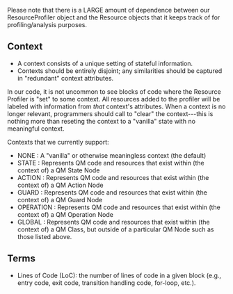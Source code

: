 Please note that there is a LARGE amount of dependence between our ResourceProfiler object and the Resource objects that it keeps track of for profiling/analysis purposes. 

Context
-------
- A context consists of a unique setting of stateful information. 
- Contexts should be entirely disjoint; any similarities should be captured in "redundant" context attributes. 

In our code, it is not uncommon to see blocks of code where the Resource Profiler is "set" to some context. 
All resources added to the profiler will be labeled with information from *that* context's attributes. When 
a context is no longer relevant, programmers should call to "clear" the context---this is nothing more than 
reseting the context to a "vanilla" state with no meaningful context.

Contexts that we currently support:
- NONE      : A "vanilla" or otherwise meaningless context (the default)
- STATE     : Represents QM code and resources that exist within (the context of) a QM State Node
- ACTION    : Represents QM code and resources that exist within (the context of) a QM Action Node
- GUARD     : Represents QM code and resources that exist within (the context of) a QM Guard Node
- OPERATION : Represents QM code and resources that exist within (the context of) a QM Operation Node
- GLOBAL    : Represents QM code and resources that exist within (the context of) a QM Class, but outside of a particular QM Node such as those listed above.

Terms
-------
- Lines of Code (LoC): the number of lines of code in a given block (e.g., entry code, exit code, transition handling code, for-loop, etc.).
